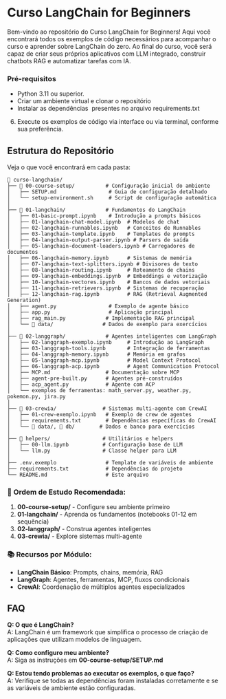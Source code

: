 # Curso LangChain for Beginners

Bem-vindo ao repositório do Curso LangChain for Beginners! Aqui você encontrará todos os exemplos de código necessários para acompanhar o curso e aprender sobre LangChain do zero. Ao final do curso, você será capaz de criar seus próprios aplicativos com LLM integrado, construir chatbots RAG e automatizar tarefas com IA.


### Pré-requisitos

- Python  3.11 ou superior.
- Criar um ambiente virtual e clonar o repositório
- Instalar as dependências  presentes no arquivo requirements.txt


6) Execute os exemplos de código via interface ou via terminal, conforme sua preferência.

## Estrutura do Repositório

Veja o que você encontrará em cada pasta:

```
📁 curso-langchain/
├── 📁 00-course-setup/          # Configuração inicial do ambiente
│   ├── SETUP.md                 # Guia de configuração detalhado
│   └── setup-environment.sh     # Script de configuração automática
│
├── 📁 01-langchain/             # Fundamentos do LangChain
│   ├── 01-basic-prompt.ipynb    # Introdução a prompts básicos
│   ├── 01-langchain-chat-model.ipynb  # Modelos de chat
│   ├── 02-langchain-runnables.ipynb   # Conceitos de Runnables
│   ├── 03-langchain-template.ipynb    # Templates de prompts
│   ├── 04-langchain-output-parser.ipynb # Parsers de saída
│   ├── 05-langchain-document-loaders.ipynb # Carregadores de documentos
│   ├── 06-langchain-memory.ipynb      # Sistemas de memória
│   ├── 07-langchain-text-splitters.ipynb # Divisores de texto
│   ├── 08-langchain-routing.ipynb     # Roteamento de chains
│   ├── 09-langchain-embeddings.ipynb  # Embeddings e vetorização
│   ├── 10-langchain-vectores.ipynb    # Bancos de dados vetoriais
│   ├── 11-langchain-retrievers.ipynb  # Sistemas de recuperação
│   ├── 12-langchain-rag.ipynb         # RAG (Retrieval Augmented Generation)
│   ├── agent.py                 # Exemplo de agente básico
│   ├── app.py                   # Aplicação principal
│   ├── rag_main.py             # Implementação RAG principal
│   └── 📁 data/                # Dados de exemplo para exercícios
│
├── 📁 02-langgraph/             # Agentes inteligentes com LangGraph
│   ├── 02-langgraph-exemplo.ipynb     # Introdução ao LangGraph
│   ├── 03-langgraph-tools.ipynb       # Integração de ferramentas
│   ├── 04-langgraph-memory.ipynb      # Memória em grafos
│   ├── 05-langgraph-mcp.ipynb         # Model Context Protocol
│   ├── 06-langgraph-acp.ipynb         # Agent Communication Protocol
│   ├── MCP.md                  # Documentação sobre MCP
│   ├── agent-pre-built.py      # Agentes pré-construídos
│   ├── acp_agent.py            # Agente com ACP
│   └── exemplos de ferramentas: math_server.py, weather.py, pokemon.py, jira.py
│
├── 📁 03-crewia/               # Sistemas multi-agente com CrewAI
│   ├── 01-crew-exemplo.ipynb   # Exemplo de crew de agentes
│   ├── requirements.txt        # Dependências específicas do CrewAI
│   └── 📁 data/, 📁 db/        # Dados e banco para exercícios
│
├── 📁 helpers/                 # Utilitários e helpers
│   ├── 00-llm.ipynb           # Configuração base de LLM
│   └── llm.py                 # Classe helper para LLM
│
├── .env.exemplo                # Template de variáveis de ambiente
├── requirements.txt            # Dependências do projeto
└── README.md                   # Este arquivo
```

### 🎯 Ordem de Estudo Recomendada:

1. **00-course-setup/** - Configure seu ambiente primeiro
2. **01-langchain/** - Aprenda os fundamentos (notebooks 01-12 em sequência)
3. **02-langgraph/** - Construa agentes inteligentes
4. **03-crewia/** - Explore sistemas multi-agente

### 📚 Recursos por Módulo:

- **LangChain Básico**: Prompts, chains, memória, RAG
- **LangGraph**: Agentes, ferramentas, MCP, fluxos condicionais
- **CrewAI**: Coordenação de múltiplos agentes especializados

## FAQ

**Q: O que é LangChain?**\
A: LangChain é um framework que simplifica o processo de criação de aplicações que utilizam modelos de linguagem.

**Q: Como configuro meu ambiente?**\
A: Siga as instruções em **00-course-setup/SETUP.md**

**Q: Estou tendo problemas ao executar os exemplos, o que faço?**\
A: Verifique se todas as dependências foram instaladas corretamente e se as variáveis de ambiente estão configuradas.

